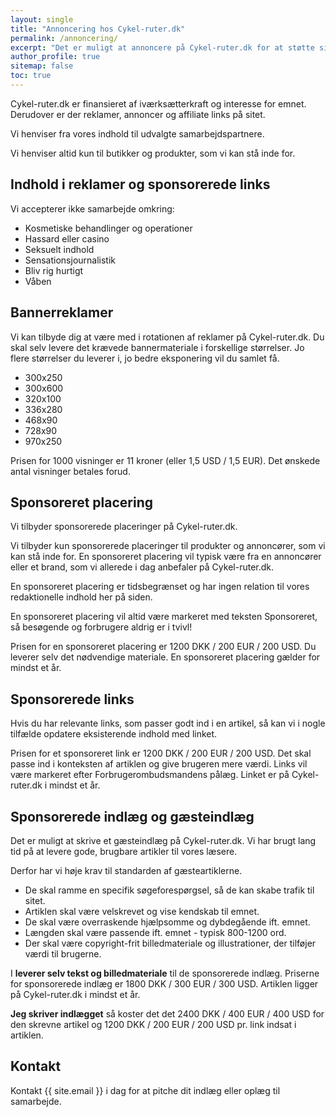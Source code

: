 ```yaml
---
layout: single
title: "Annoncering hos Cykel-ruter.dk"
permalink: /annoncering/
excerpt: "Det er muligt at annoncere på Cykel-ruter.dk for at støtte sitet."
author_profile: true
sitemap: false
toc: true
---
```


Cykel-ruter.dk er finansieret af iværksætterkraft og interesse for emnet. Derudover er der reklamer, annoncer og affiliate links på sitet.

Vi henviser fra vores indhold til udvalgte samarbejdspartnere.

Vi henviser altid kun til butikker og produkter, som vi kan stå inde for.

## Indhold i reklamer og sponsorerede links

Vi accepterer ikke samarbejde omkring:

- Kosmetiske behandlinger og operationer
- Hassard eller casino
- Seksuelt indhold
- Sensationsjournalistik
- Bliv rig hurtigt
- Våben

## Bannerreklamer

Vi kan tilbyde dig at være med i rotationen af reklamer på Cykel-ruter.dk. Du skal selv levere det krævede bannermateriale i forskellige størrelser. Jo flere størrelser du leverer i, jo bedre eksponering vil du samlet få.

- 300x250
- 300x600
- 320x100
- 336x280
- 468x90
- 728x90
- 970x250

Prisen for 1000 visninger er 11 kroner (eller 1,5 USD / 1,5 EUR). Det ønskede antal visninger betales forud.

## Sponsoreret placering

Vi tilbyder sponsorerede placeringer på Cykel-ruter.dk.

Vi tilbyder kun sponsorerede placeringer til produkter og annoncører, som vi kan stå inde for. En sponsoreret placering vil typisk være fra en annoncører eller et brand, som vi allerede i dag anbefaler på Cykel-ruter.dk.

En sponsoreret placering er tidsbegrænset og har ingen relation til vores redaktionelle indhold her på siden.

En sponsoreret placering vil altid være markeret med teksten Sponsoreret, så besøgende og forbrugere aldrig er i tvivl!

Prisen for en sponsoreret placering er 1200 DKK / 200 EUR / 200 USD. Du leverer selv det nødvendige materiale. En sponsoreret placering gælder for mindst et år.

## Sponsorerede links

Hvis du har relevante links, som passer godt ind i en artikel, så kan vi i nogle tilfælde opdatere eksisterende indhold med linket.

Prisen for et sponsoreret link er 1200 DKK / 200 EUR / 200 USD. Det skal passe ind i konteksten af artiklen og give brugeren mere værdi. Links vil være markeret efter Forbrugerombudsmandens pålæg. Linket er på Cykel-ruter.dk i mindst et år.

## Sponsorerede indlæg og gæsteindlæg

Det er muligt at skrive et gæsteindlæg på Cykel-ruter.dk. Vi har brugt lang tid på at levere gode, brugbare artikler til vores læsere.

Derfor har vi høje krav til standarden af gæsteartiklerne.

- De skal ramme en specifik søgeforespørgsel, så de kan skabe trafik til sitet.
- Artiklen skal være velskrevet og vise kendskab til emnet.
- De skal være overraskende hjælpsomme og dybdegående ift. emnet.
- Længden skal være passende ift. emnet - typisk 800-1200 ord.
- Der skal være copyright-frit billedmateriale og illustrationer, der tilføjer værdi til brugerne.

I **leverer selv tekst og billedmateriale** til de sponsorerede indlæg. Priserne for sponsorerede indlæg er 1800 DKK / 300 EUR / 300 USD. Artiklen ligger på Cykel-ruter.dk i mindst et år.

**Jeg skriver indlægget** så koster det det 2400 DKK / 400 EUR / 400 USD for den skrevne artikel og 1200 DKK / 200 EUR / 200 USD pr. link indsat i artiklen.

## Kontakt

Kontakt {{ site.email }} i dag for at pitche dit indlæg eller oplæg til samarbejde.
